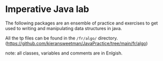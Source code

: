 # Imperative Java lab

The following packages are an ensemble of practice and exercises to get used to writing and manipulating data structures in java.

All the tp files can be found in the `/fr/algo/` directory. (https://github.com/kieransweetman/JavaPractice/tree/main/fr/algo)

note: all classes, variables and comments are in Enlgish.

